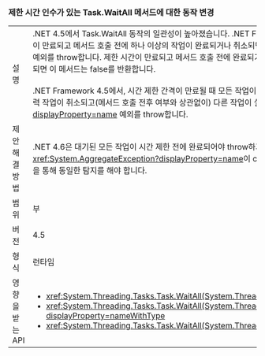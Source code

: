 ### <a name="change-in-behavior-for-taskwaitall-methods-with-time-out-arguments"></a>제한 시간 인수가 있는 Task.WaitAll 메서드에 대한 동작 변경

|   |   |
|---|---|
|설명|.NET 4.5에서 Task.WaitAll 동작의 일관성이 높아졌습니다. .NET Framework 4에서는 이러한 메서드가 일관되지 않게 동작했었습니다. 제한 시간이 만료되고 메서드 호출 전에 하나 이상의 작업이 완료되거나 취소되면 이 메서드는 <xref:System.AggregateException?displayProperty=name> 예외를 throw합니다. 제한 시간이 만료되고 메서드 호출 전에 완료되거나 취소된 작업은 없지만 메서드 호출 후에 하나 이상의 작업이 완료되거나 취소되면 이 메서드는 false를 반환합니다.<br/><br/>.NET Framework 4.5에서, 시간 제한 간격이 만료될 때 모든 작업이 아직 실행되고 있는 경우 이러한 메서드 오버로드에서 이제 false를 반환하고, 입력 작업이 취소되고(메서드 호출 전후 여부와 상관없이) 다른 작업이 실행되고 있지 않은 경우에만 <xref:System.AggregateException?displayProperty=name> 예외를 throw합니다.|
|제안 해결 방법|.NET 4.6은 대기된 모든 작업이 시간 제한 전에 완료되어야 throw하기 때문에 WaitAll이 호출되기 전에 취소된 작업을 탐지하는 방법으로 <xref:System.AggregateException?displayProperty=name>이 catch된 경우 해당 코드는 대신 IsCanceled 속성(예: .Any(t =&gt; t.IsCanceled))을 통해 동일한 탐지를 해야 합니다.|
|범위|부|
|버전|4.5|
|형식|런타임|
|영향을 받는 API|<ul><li><xref:System.Threading.Tasks.Task.WaitAll(System.Threading.Tasks.Task[],System.Int32)?displayProperty=nameWithType></li><li><xref:System.Threading.Tasks.Task.WaitAll(System.Threading.Tasks.Task[],System.Int32,System.Threading.CancellationToken)?displayProperty=nameWithType></li><li><xref:System.Threading.Tasks.Task.WaitAll(System.Threading.Tasks.Task[],System.TimeSpan)?displayProperty=nameWithType></li></ul>|

